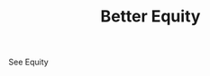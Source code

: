 ---
title: Better Equity
letter: B
permalink: "/definitions/better-equity.html"
body: See Equity
published_at: '2018-07-07'
source: Black's Law Dictionary
layout: post
---